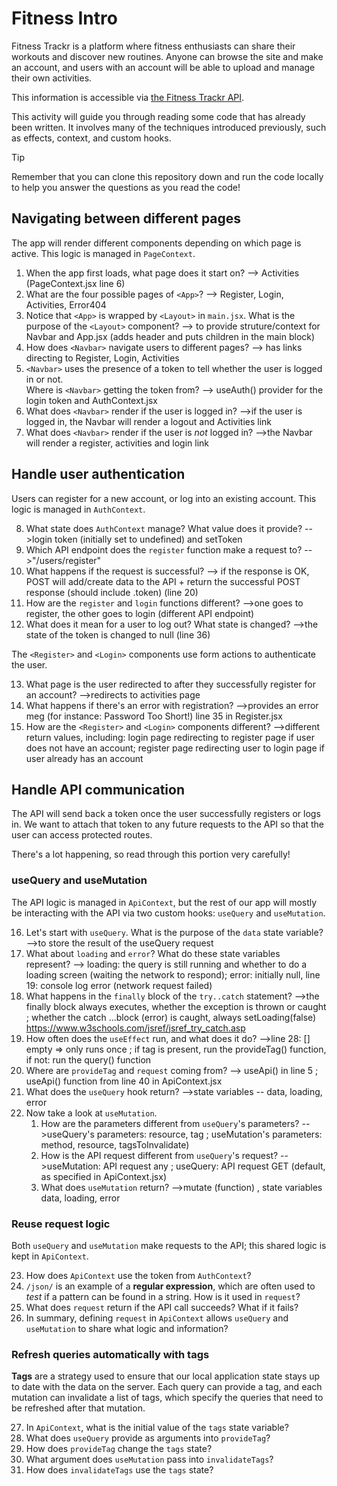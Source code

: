 # Fitness Intro

Fitness Trackr is a platform where fitness enthusiasts can share their workouts and
discover new routines. Anyone can browse the site and make an account, and users with an
account will be able to upload and manage their own activities.

This information is accessible via [the Fitness Trackr API](https://fitnesstrac-kr.herokuapp.com/).

This activity will guide you through reading some code that has already been written. It
involves many of the techniques introduced previously, such as effects, context, and custom hooks.

> [!TIP]
>
> Remember that you can clone this repository down and run the code locally
> to help you answer the questions as you read the code!

## Navigating between different pages

The app will render different components depending on which page is active. This logic is
managed in `PageContext`.

1. When the app first loads, what page does it start on? --> Activities (PageContext.jsx line 6) 
2. What are the four possible pages of `<App>`? --> Register, Login, Activities, Error404
3. Notice that `<App>` is wrapped by `<Layout>` in `main.jsx`. What is the purpose of the
   `<Layout>` component? --> to provide struture/context for Navbar and App.jsx (adds header and puts children in the main block)
4. How does `<Navbar>` navigate users to different pages? --> has links directing to Register, Login, Activities
5. `<Navbar>` uses the presence of a token to tell whether the user is logged in or not.\
   Where is `<Navbar>` getting the token from? --> useAuth() provider for the login token and AuthContext.jsx
6. What does `<Navbar>` render if the user is logged in? -->if the user is logged in, the Navbar will render a logout and Activities link
7. What does `<Navbar>` render if the user is _not_ logged in? -->the Navbar will render a register, activities and login  link

## Handle user authentication

Users can register for a new account, or log into an existing account. This logic is
managed in `AuthContext`.

8. What state does `AuthContext` manage? What value does it provide? -->login token (initially set to undefined) and setToken 
9. Which API endpoint does the `register` function make a request to? -->"/users/register"
10. What happens if the request is successful? --> if the response is OK, POST will add/create data to the API + return the successful POST response (should include .token) (line 20)
11. How are the `register` and `login` functions different? -->one goes to register, the other goes to login (different API endpoint)
12. What does it mean for a user to log out? What state is changed? -->the state of the token is changed to null (line 36)

The `<Register>` and `<Login>` components use form actions to authenticate the user.

13. What page is the user redirected to after they successfully register for an account? -->redirects to activities page
14. What happens if there's an error with registration? -->provides an error meg (for instance: Password Too Short!) line 35 in Register.jsx
15. How are the `<Register>` and `<Login>` components different? -->different return values, including: login page redirecting to register page if user does not have an account; register page redirecting user to login page if user already has an account

## Handle API communication

The API will send back a token once the user successfully registers or logs in. We want to
attach that token to any future requests to the API so that the user can access protected
routes.

There's a lot happening, so read through this portion very carefully!

### useQuery and useMutation

The API logic is managed in `ApiContext`, but the rest of our app will mostly be
interacting with the API via two custom hooks: `useQuery` and `useMutation`.

16. Let's start with `useQuery`. What is the purpose of the `data` state variable? -->to store the result of the useQuery request 
17. What about `loading` and `error`? What do these state variables represent? --> loading: the query is still running and whether to do a loading screen (waiting the network to respond); error: initially null, line 19: console log error (network request failed)
18. What happens in the `finally` block of the `try..catch` statement? -->the finally block always executes, whether the exception is thrown or caught ; whether the catch ...block (error) is caught, always setLoading(false) 
https://www.w3schools.com/jsref/jsref_try_catch.asp 
19. How often does the `useEffect` run, and what does it do? -->line 28: [] empty => only runs once ; if tag is present, run the provideTag() function, if not: run the query() function
20. Where are `provideTag` and `request` coming from? --> useApi() in line 5 ; useApi() function from line 40 in ApiContext.jsx
21. What does the `useQuery` hook return? -->state variables -- data, loading, error 
22. Now take a look at `useMutation`.
    1. How are the parameters different from `useQuery`'s parameters? -->useQuery's parameters: resource, tag ; useMutation's parameters: method, resource, tagsToInvalidate)
    2. How is the API request different from `useQuery`'s request? -->useMutation: API request any ; useQuery: API request GET (default, as specified in ApiContext.jsx)
    3. What does `useMutation` return? -->mutate (function) , state variables data, loading, error 

### Reuse request logic

Both `useQuery` and `useMutation` make requests to the API; this shared logic is kept in
`ApiContext`.

23. How does `ApiContext` use the token from `AuthContext`?
24. `/json/` is an example of a **regular expression**, which are often used to _test_
    if a pattern can be found in a string. How is it used in `request`?
25. What does `request` return if the API call succeeds? What if it fails?
26. In summary, defining `request` in `ApiContext` allows `useQuery` and `useMutation`
    to share what logic and information?

### Refresh queries automatically with tags

**Tags** are a strategy used to ensure that our local application state stays up to date
with the data on the server. Each query can provide a tag, and each mutation can invalidate a list of tags,
which specify the queries that need to be refreshed after that mutation.

27. In `ApiContext`, what is the initial value of the `tags` state variable?
28. What does `useQuery` provide as arguments into `provideTag`?
29. How does `provideTag` change the `tags` state?
30. What argument does `useMutation` pass into `invalidateTags`?
31. How does `invalidateTags` use the `tags` state?
